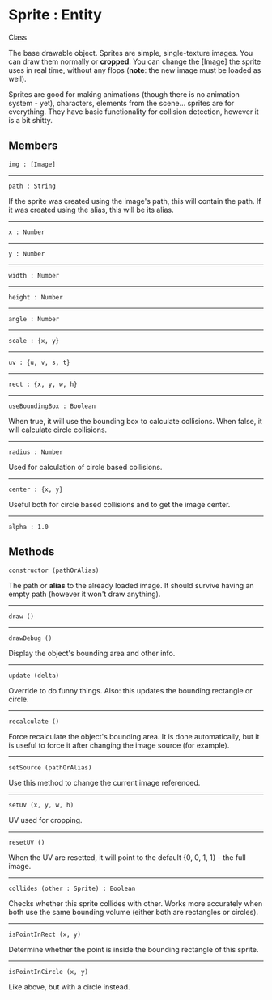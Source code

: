 # <i class="fa fa-book"></i> Sprite : Entity

<span class="label label-info">Class</span> 

The base drawable object. Sprites are simple, single-texture images. 
You can draw them normally or **cropped**. You can change the [Image] the sprite uses
in real time, without any flops (**note**: the new image must be loaded as well).

Sprites are good for making animations (though there is no animation system - yet), 
characters, elements from the scene... sprites are for everything. They have basic
functionality for collision detection, however it is a bit shitty.
    
## Members

    img : [Image]
    
---

    path : String
	
If the sprite was created using the image's path, this will contain the path. 
If it was created using	the alias, this will be its alias.

---

    x : Number
		 
---

    y : Number

---

    width : Number

---

    height : Number

---

    angle : Number
		
---

    scale : {x, y}
		
---

    uv : {u, v, s, t}
		
---

    rect : {x, y, w, h}
		
---
		
    useBoundingBox : Boolean
    
When true, it will use the bounding box to calculate collisions. When false, it will calculate circle collisions.

---

    radius : Number
						
Used for calculation of circle based collisions.
		 
---

    center : {x, y}
						
Useful both for circle based collisions and to get the image center.

---

    alpha : 1.0
			

## Methods
	
    constructor (pathOrAlias) 		
    
The path or **alias** to the already loaded image. 
It should survive having an empty path (however it won't draw anything).

---

    draw ()
    
---

    drawDebug ()
    				
Display the object's bounding area and other info.
		
---

    update (delta)

Override to do funny things. Also: this updates the bounding rectangle or circle.
	
---

    recalculate ()

Force recalculate the object's bounding area. It is done automatically, 
but it is useful to force it after changing the image source (for example).

---

    setSource (pathOrAlias)

Use this method to change the current image referenced.
		
---

    setUV (x, y, w, h)			

UV used for cropping.

---

    resetUV ()				
    
When the UV are resetted, it will point to the default {0, 0, 1, 1} - the full image.
    
---

    collides (other : Sprite) : Boolean 	
    
Checks whether this sprite collides with other. Works more accurately when both use
the same bounding volume (either both are rectangles or circles).

---

    isPointInRect (x, y)			
    
Determine whether the point is inside the bounding rectangle of this sprite.
    
---

    isPointInCircle (x, y)			
    
Like above, but with a circle instead.
